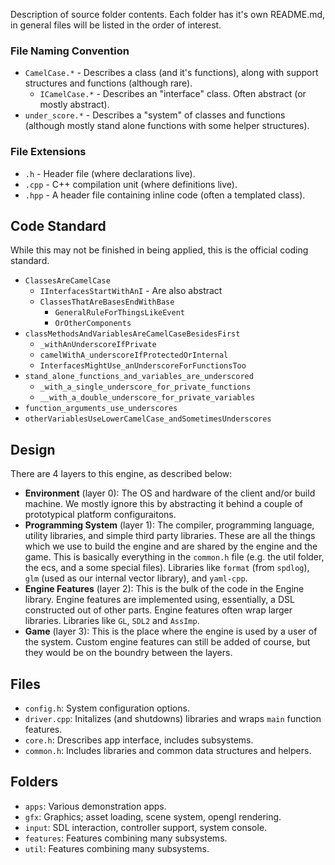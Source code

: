 Description of source folder contents. Each folder has it's own README.md, in general files will be listed in the order of interest.

### File Naming Convention

* `CamelCase.*` - Describes a class (and it's functions), along with support structures and functions (although rare).
  * `ICamelCase.*` - Describes an "interface" class. Often abstract (or mostly abstract).
* `under_score.*` - Describes a "system" of classes and functions (although mostly stand alone functions with some helper structures).

### File Extensions

* `.h` - Header file (where declarations live).
* `.cpp` - C++ compilation unit (where definitions live).
* `.hpp` - A header file containing inline code (often a templated class).

## Code Standard

While this may not be finished in being applied, this is the official coding standard.

* `ClassesAreCamelCase`
  * `IInterfacesStartWithAnI` - Are also abstract
  * `ClassesThatAreBasesEndWithBase`
    * `GeneralRuleForThingsLikeEvent`
    * `OrOtherComponents`    
* `classMethodsAndVariablesAreCamelCaseBesidesFirst`
  * `_withAnUnderscoreIfPrivate`
  * `camelWithA_underscoreIfProtectedOrInternal`
  * `InterfacesMightUse_anUnderscoreForFunctionsToo`
* `stand_alone_functions_and_variables_are_underscored`
  * `_with_a_single_underscore_for_private_functions`
  * `__with_a_double_underscore_for_private_variables`
* `function_arguments_use_underscores`
* `otherVariablesUseLowerCamelCase_andSometimesUnderscores`
  
## Design

There are 4 layers to this engine, as described below:

* **Environment** (layer 0): The OS and hardware of the client and/or build machine. We mostly ignore this by abstracting it behind a couple of prototypical platform configuraitons.
* **Programming System** (layer 1): The compiler, programming language, utility libraries, and simple third party libraries. These are all the things which we use to build the engine and are shared by the engine and the game. This is basically everything in the `common.h` file (e.g. the util folder, the ecs, and a some special files). Libraries like `format` (from `spdlog`), `glm` (used as our internal vector library), and `yaml-cpp`.
* **Engine Features** (layer 2): This is the bulk of the code in the Engine library. Engine features are implemented using, essentially, a DSL constructed out of other parts. Engine features often wrap larger libraries. Libraries like `GL`, `SDL2` and `AssImp`.
* **Game** (layer 3): This is the place where the engine is used by a user of the system. Custom engine features can still be added of course, but they would be on the boundry between the layers.

## Files

* `config.h`: System configuration options.
* `driver.cpp`: Initalizes (and shutdowns) libraries and wraps `main` function features.
* `core.h`: Drescribes app interface, includes subsystems.
* `common.h`: Includes libraries and common data structures and helpers.

## Folders

* `apps`: Various demonstration apps.
* `gfx`: Graphics; asset loading, scene system, opengl rendering.
* `input`: SDL interaction, controller support, system console.
* `features`: Features combining many subsystems.
* `util`: Features combining many subsystems.
